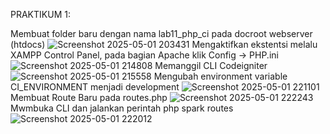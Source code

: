 PRAKTIKUM 1:

Membuat folder baru dengan nama lab11_php_ci pada docroot webserver (htdocs)
![Screenshot 2025-05-01 203431](https://github.com/user-attachments/assets/7607c2fa-ced9-4505-8aee-694dc2233c1b)
Mengaktifkan ekstentsi melalu XAMPP Control Panel, pada bagian Apache
klik Config -> PHP.ini
![Screenshot 2025-05-01 214808](https://github.com/user-attachments/assets/553ec8f8-0d4c-40c1-9f37-85a5c3b3810e)
Memanggil CLI Codeigniter 
![Screenshot 2025-05-01 215558](https://github.com/user-attachments/assets/d1b4fd7c-1f3c-45fc-8c5b-c5048d4b52ba)
Mengubah environment variable CI_ENVIRONMENT menjadi development
![Screenshot 2025-05-01 221101](https://github.com/user-attachments/assets/068460a3-6707-4f5e-a414-d9ac2be33455)
Membuat Route Baru pada routes.php
![Screenshot 2025-05-01 222243](https://github.com/user-attachments/assets/e7a92e0d-b522-47d7-b06a-a4fa41c21407)
Mwmbuka CLI dan jalankan perintah php spark routes
![Screenshot 2025-05-01 222012](https://github.com/user-attachments/assets/c713d4ec-d7cd-4e82-aac4-a1db7877c81a)

